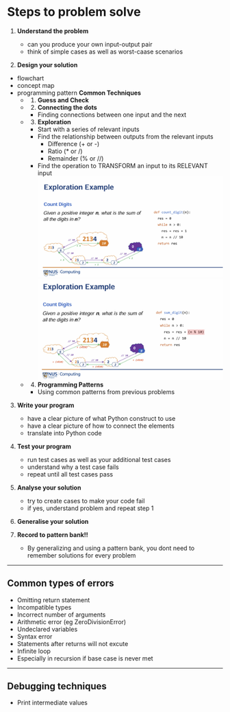 # Steps to problem solve
1. **Understand the problem**
   - can you produce your own input-output pair
   - think of simple cases as well as worst-caase scenarios

2. **Design your solution**
- flowchart
- concept map
- programming pattern
   **Common Techniques**  
   - 1) **Guess and Check**

   - 2) **Connecting the dots**
     - Finding connections between one input and the next

   - 3) **Exploration**
     - Start with a series of relevant inputs
     - Find the relationship between outputs from the relevant inputs 
       - Difference (+ or -)
       - Ratio (* or /)
       - Remainder (% or //)
     - Find the operation to TRANSFORM an input to its RELEVANT input
![exploration](Notes%20on%20topics/exploration.jpg)
![exploration](Notes%20on%20topics/exploration_2.jpg)


   - 4) **Programming Patterns**
     - Using common patterns from previous problems

3. **Write your program**
   - have a clear picture of what Python construct to use
   - have a clear picture of how to connect the elements
   - translate into Python code

4. **Test your program**
   - run test cases as well as your additional test cases
   - understand why a test case fails
   - repeat until all test cases pass 

5. **Analyse your solution**
   - try to create cases to make your code fail
   - if yes, understand problem and repeat step 1

6. **Generalise your solution**

7. **Record to pattern bank!!**
   - By generalizing and using a pattern bank, you dont need to remember solutions for every problem

---

## Common types of errors
- Omitting return statement
- Incompatible types 
- Incorrect number of arguments
- Arithmetic error (eg ZeroDivisionError)
- Undeclared variables
- Syntax error
- Statements after returns will not excute
- Infinite loop 
 - Especially in recursion if base case is never met

--- 

## Debugging techniques

- Print intermediate values


